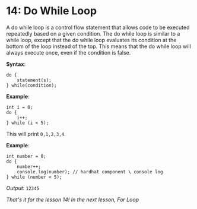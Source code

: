 # 14: Do While Loop

A do while loop is a control flow statement that allows code to be executed repeatedly based on a given condition. The do while loop is similar to a while loop, except that the do while loop evaluates its condition at the bottom of the loop instead of the top. This means that the do while loop will always execute once, even if the condition is false.

**Syntax**:

```solidity
do {   
    statement(s);
} while(condition);
```

**Example**:

```solidity
int i = 0; 
do {      
    i++;
} while (i < 5);
```

This will print `0,1,2,3,4`.

**Example**:

```solidity
int number = 0; 
do {   
    number++;    
    console.log(number); // hardhat component \ console log
} while (number < 5);
```

_Output_: `12345`

_That's it for the lesson 14! In the next lesson, For Loop_

